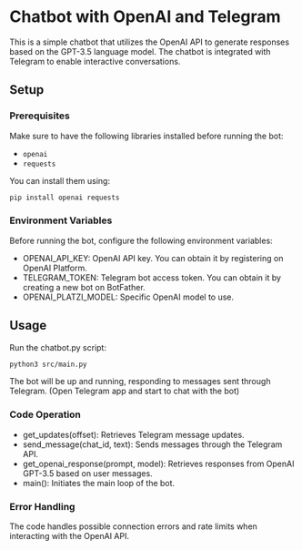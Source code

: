 # Chatbot with OpenAI and Telegram

This is a simple chatbot that utilizes the OpenAI API to generate responses based on the GPT-3.5 language model. The chatbot is integrated with Telegram to enable interactive conversations.

## Setup

### Prerequisites

Make sure to have the following libraries installed before running the bot:

- `openai`
- `requests`

You can install them using:

```bash
pip install openai requests
```

### Environment Variables
Before running the bot, configure the following environment variables:

* OPENAI_API_KEY: OpenAI API key. You can obtain it by registering on OpenAI Platform.
* TELEGRAM_TOKEN: Telegram bot access token. You can obtain it by creating a new bot on BotFather.
* OPENAI_PLATZI_MODEL: Specific OpenAI model to use.

## Usage

Run the chatbot.py script:

```bash
python3 src/main.py
```

The bot will be up and running, responding to messages sent through Telegram. (Open Telegram app and start to chat with the bot)

### Code Operation

* get_updates(offset): Retrieves Telegram message updates.
* send_message(chat_id, text): Sends messages through the Telegram API.
* get_openai_response(prompt, model): Retrieves responses from OpenAI GPT-3.5 based on user messages.
* main(): Initiates the main loop of the bot.

### Error Handling

The code handles possible connection errors and rate limits when interacting with the OpenAI API.
